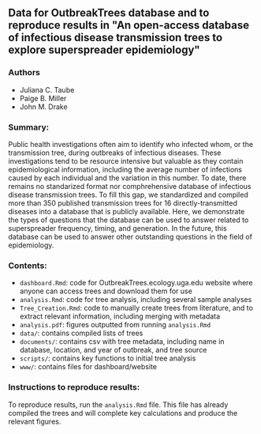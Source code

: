 ## Data for OutbreakTrees database and to reproduce results in "An open-access database of infectious disease transmission trees to explore superspreader epidemiology"

### Authors
* Juliana C. Taube
* Paige B. Miller
* John M. Drake

### Summary:
Public health investigations often aim to identify who infected whom, or the transmission tree, during outbreaks of infectious diseases. These investigations tend to be resource intensive but valuable as they contain epidemiological information, including the average number of infections caused by each individual and the variation in this number. To date, there remains no standarized format nor comphrehensive database of infectious disease transmission trees. To fill this gap, we standardized and compiled more than 350 published transmission trees for 16 directly-transmitted diseases into a database that is publicly available. Here, we demonstrate the types of questions that the database can be used to answer related to superspreader frequency, timing, and generation. In the future, this database can be used to answer other outstanding questions in the field of epidemiology.

### Contents:
* `dashboard.Rmd`: code for OutbreakTrees.ecology.uga.edu website where anyone can access trees and download them for use
* `analysis.Rmd`: code for tree analysis, including several sample analyses
* `Tree_Creation.Rmd`: code to manually create trees from literature, and to extract relevant information, including merging with metadata
* `analysis.pdf`: figures outputted from running `analysis.Rmd`
* `data/`: contains compiled lists of trees
* `documents/`: contains csv with tree metadata, including name in database, location, and year of outbreak, and tree source
* `scripts/`: contains key functions to initial tree analysis
* `www/`: contains files for dashboard/website

### Instructions to reproduce results:
To reproduce results, run the `analysis.Rmd` file. This file has already compiled the trees and will complete key calculations and produce the relevant figures.
